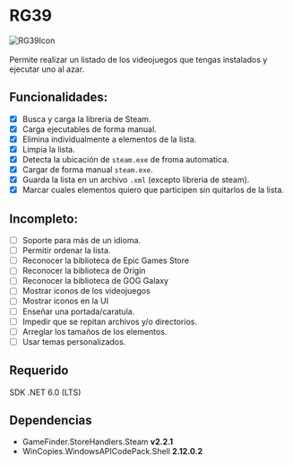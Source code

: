 # RG39
![RG39Icon](/RG39/icon.ico)<br /> <br />
Permite realizar un listado de los videojuegos que tengas instalados y ejecutar uno al azar.

## Funcionalidades:
- [x] Busca y carga la libreria de Steam.
- [x] Carga ejecutables de forma manual.
- [x] Elimina individualmente a elementos de la lista.
- [x] Limpia la lista.
- [x] Detecta la ubicación de `steam.exe` de froma automatica.
- [x] Cargar de forma manual `steam.exe`.
- [x] Guarda la lista en un archivo `.xml` (excepto libreria de steam).
- [x] Marcar cuales elementos quiero que participen sin quitarlos de la lista.

## Incompleto:
- [ ] Soporte para más de un idioma.
- [ ] Permitir ordenar la lista.
- [ ] Reconocer la biblioteca de Epic Games Store
- [ ] Reconocer la biblioteca de Origin
- [ ] Reconocer la biblioteca de GOG Galaxy
- [ ] Mostrar iconos de los videojuegos
- [ ] Mostrar iconos en la UI
- [ ] Enseñar una portada/caratula.
- [ ] Impedir que se repitan archivos y/o directorios.
- [ ] Arreglar los tamaños de los elementos.
- [ ] Usar temas personalizados.

## Requerido
SDK .NET 6.0 (LTS)

## Dependencias 
- GameFinder.StoreHandlers.Steam **v2.2.1**
- WinCopies.WindowsAPICodePack.Shell **2.12.0.2**
